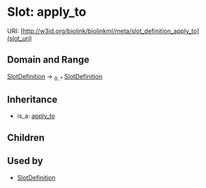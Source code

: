 # Slot: apply_to




URI: [http://w3id.org/biolink/biolinkml/meta/slot_definition_apply_to](slot_uri)
## Domain and Range

[SlotDefinition](SlotDefinition.md) ->  <sub>0..*</sub> [SlotDefinition](SlotDefinition.md)
## Inheritance

 *  is_a: [apply_to](apply_to.md)
## Children

## Used by

 * [SlotDefinition](SlotDefinition.md)
